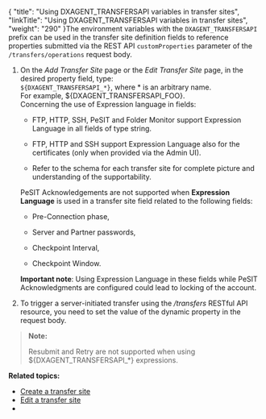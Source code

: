 {
    "title": "Using DXAGENT_TRANSFERSAPI variables  in transfer sites",
    "linkTitle": "Using DXAGENT_TRANSFERSAPI variables  in transfer sites",
    "weight": "290"
}The environment variables with the `DXAGENT_TRANSFERSAPI` prefix can be used in the transfer site definition fields to reference properties submitted via the REST API `customProperties` parameter of the `/transfers/operations` request body.

1.  On the *Add Transfer Site* page or the *Edit Transfer Site* page, in the desired property field, type:  
    `${DXAGENT_TRANSFERSAPI_*}`, where \* is an arbitrary name.  
    For example, ${DXAGENT\_TRANSFERSAPI\_FOO}.  
    Concerning the use of Expression language in fields:  

    -   FTP, HTTP, SSH, PeSIT and Folder Monitor support Expression Language in all fields of type string.

    -   FTP, HTTP and SSH support Expression Language also for the certificates (only when provided via the Admin UI).

    -   Refer to the schema for each transfer site for complete picture and understanding of the supportability.

    PeSIT Acknowledgements are not supported when **Expression Language** is used in a transfer site field related to the following fields:

    -   Pre-Connection phase,

    -   Server and Partner passwords,

    -   Checkpoint Interval,

    -   Checkpoint Window.

    **Important note**: Using Expression Language in these fields while PeSIT Acknowledgments are configured could lead to locking of the account.  
      

2.  To trigger a server-initiated transfer using the */transfers* RESTful API resource, you need to set the value of the dynamic property in the request body.  

> **Note:**
>
> Resubmit and Retry are not supported when using ${DXAGENT\_TRANSFERSAPI\_\*} expressions.

**Related topics:**

-   [Create a transfer site](../t_st_transfersites#Create)
-   [Edit a transfer site](../t_st_transfersites#Edit)
-    
